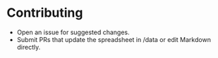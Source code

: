 # Contributing

- Open an issue for suggested changes.
- Submit PRs that update the spreadsheet in /data or edit Markdown directly.